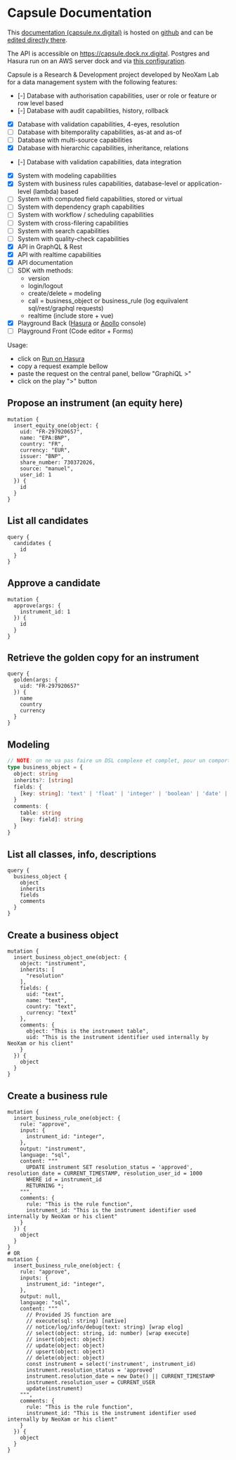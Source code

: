 # Capsule Documentation

This [documentation (capsule.nx.digital)](https://capsule.nx.digital/) is hosted on [github](https://github.com/100-m/capsule) and can be [edited directly there](https://github.com/100-m/capsule/edit/main/README.md).

The API is accessible on https://capsule.dock.nx.digital. Postgres and Hasura run on an AWS server dock and via [this configuration](https://github.com/100-m/capsule/blob/main/docker-compose.yml).

Capsule is a Research & Development project developed by NeoXam Lab for a data management system with the following features:
- [-] Database with authorisation capabilities, user or role or feature or row level based
- [-] Database with audit capabilities, history, rollback
- [x] Database with validation capabilities, 4-eyes, resolution
- [ ] Database with bitemporality capabilities, as-at and as-of
- [ ] Database with multi-source capabilities
- [x] Database with hierarchic capabilities, inheritance, relations
- [-] Database with validation capabilities, data integration
- [x] System with modeling capabilities
- [x] System with business rules capabilities, database-level or application-level (lambda) based
- [ ] System with computed field capabilities, stored or virtual
- [ ] System with dependency graph capabilities
- [ ] System with workflow / scheduling capabilities
- [ ] System with cross-filering capabilities
- [ ] System with search capabilities
- [ ] System with quality-check capabilities
- [x] API in GraphQL & Rest
- [x] API with realtime capabilities
- [x] API documentation
- [ ] SDK with methods:
  - version
  - login/logout
  - create/delete = modeling
  - call = business_object or business_rule (log equiivalent sql/rest/graphql requests)
  - realtime (include store + vue)
- [x] Playground Back ([Hasura](https://capsule.dock.nx.digital/console) or [Apollo](https://studio.apollographql.com/sandbox/explorer) console)
- [ ] Playground Front (Code editor + Forms)

Usage:
- click on [Run on Hasura](https://capsule.dock.nx.digital/console)
- copy a request example bellow
- paste the request on the central panel, bellow "GraphiQL >"
- click on the play ">" button

## Propose an instrument (an equity here)
```gql
mutation {
  insert_equity_one(object: {
    uid: "FR-297920657",
    name: "EPA:BNP",
    country: "FR",
    currency: "EUR",
    issuer: "BNP",
    share_number: 730372026,
    source: "manuel",
    user_id: 1
  }) {
    id
  }
}
```

## List all candidates
```gql
query {
  candidates {
    id
  }
}
```

## Approve a candidate
```gql
mutation {
  approve(args: {
    instrument_id: 1
  }) {
    id
  }
}
```

## Retrieve the golden copy for an instrument
```gql
query {
  golden(args: {
    uid: "FR-297920657"
  }) {
    name
    country
    currency
  }
}
```

## Modeling
```ts
// NOTE: on ne va pas faire un DSL complexe et complet, pour un comportement différent, plus de contraintes, des valeurs par default, etc... il faudra fait en SQL directement
type business_object = {
  object: string
  inherits?: [string]
  fields: {
    [key: string]: 'text' | 'float' | 'integer' | 'boolean' | 'date' | 'time' | 'timestamp' | 'object'
  }
  comments: {
    table: string
    [key: field]: string
  }
}
```

## List all classes, info, descriptions
```gql
query {
  business_object {
    object
    inherits
    fields
    comments
  }
}
```
## Create a business object
```gql
mutation {
  insert_business_object_one(object: {
    object: "instrument",
    inherits: [
      "resolution"
    ],
    fields: {
      uid: "text",
      name: "text",
      country: "text",
      currency: "text"
    },
    comments: {
      object: "This is the instrument table",
      uid: "This is the instrument identifier used internally by NeoXam or his client"
    }
  }) {
    object
  }
}
```

## Create a business rule
```gql
mutation {
  insert_business_rule_one(object: {
    rule: "approve",
    input: {
      instrument_id: "integer",
    },
    output: "instrument",
    language: "sql",
    content: """
      UPDATE instrument SET resolution_status = 'approved', resolution_date = CURRENT_TIMESTAMP, resolution_user_id = 1000
      WHERE id = instrument_id
      RETURNING *;
    """,
    comments: {
      rule: "This is the rule function",
      instrument_id: "This is the instrument identifier used internally by NeoXam or his client"
    }
  }) {
    object
  }
}
# OR
mutation {
  insert_business_rule_one(object: {
    rule: "approve",
    inputs: {
      instrument_id: "integer",
    },
    output: null,
    language: "sql",
    content: """
      // Provided JS function are
      // execute(sql: string) [native]
      // notice/log/info/debug(text: string) [wrap elog]
      // select(object: string, id: number) [wrap execute]
      // insert(object: object)
      // update(object: object)
      // upsert(object: object)
      // delete(object: object)
      const instrument = select('instrument', instrument_id)
      instrument.resolution_status = 'approved'
      instrument.resolution_date = new Date() || CURRENT_TIMESTAMP
      instrument.resolution_user = CURRENT_USER
      update(instrument)
    """,
    comments: {
      rule: "This is the rule function",
      instrument_id: "This is the instrument identifier used internally by NeoXam or his client"
    }
  }) {
    object
  }
}
```

